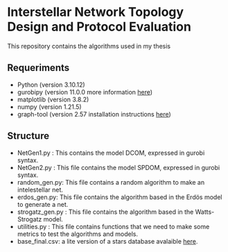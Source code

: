 # Interstellar Network Topology Design and Protocol Evaluation

This repository contains the algorithms used in my thesis

## Requeriments

* Python (version 3.10.12)
* gurobipy (version 11.0.0 more information [here](https://support.gurobi.com/hc/en-us/articles/360044290292-How-do-I-install-Gurobi-for-Python))
* matplotlib (version 3.8.2)
* numpy (version 1.21.5)
* graph-tool (version 2.57 installation instructions [here](https://git.skewed.de/count0/graph-tool/-/wikis/installation-instructions#native-installation))

## Structure 

* NetGen1.py : This contains the model DCOM, expressed in gurobi syntax.
* NetGen2.py : This file contains the model SPDOM, expressed in gurobi syntax.
* random_gen.py: This file contains a random algorithm to make an intelestellar net.
* erdos_gen.py: This file contains the algorithm based in the Erdös model to generate a net.
* strogatz_gen.py : This file contains the algorithm based in the Watts-Strogatz model.
* utilities.py : This file contains functions that we need to make some metrics to test the algorithms and models.
* base_final.csv: a lite version of a stars database avalaible [here](http://www.astronexus.com/hyg).

